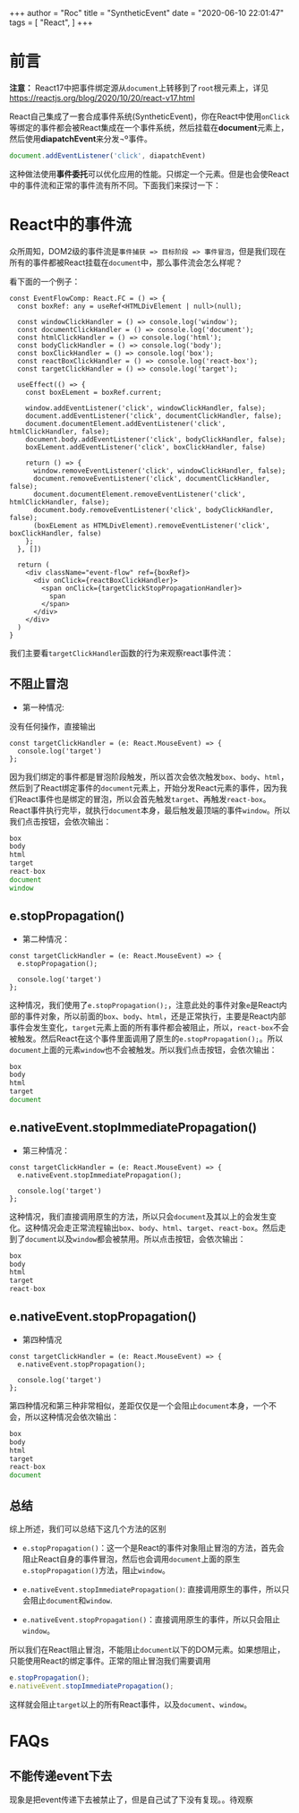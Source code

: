 +++
author = "Roc"
title = "SyntheticEvent"
date = "2020-06-10 22:01:47"
tags = [
    "React",
]
+++

# 前言

**注意：** React17中把事件绑定源从`document`上转移到了`root`根元素上，详见<https://reactjs.org/blog/2020/10/20/react-v17.html>

React自己集成了一套合成事件系统(SyntheticEvent)，你在React中使用`onClick`等绑定的事件都会被React集成在一个事件系统，然后挂载在**document**元素上，然后使用**diapatchEvent**来分发¬º事件。

```js
document.addEventListener('click', diapatchEvent)
```

这种做法使用**事件委托**可以优化应用的性能。只绑定一个元素。但是也会使React中的事件流和正常的事件流有所不同。下面我们来探讨一下：

# React中的事件流

众所周知，DOM2级的事件流是`事件捕获 => 目标阶段 => 事件冒泡`，但是我们现在所有的事件都被React挂载在`document`中，那么事件流会怎么样呢？

看下面的一个例子：

```tsx
const EventFlowComp: React.FC = () => {
  const boxRef: any = useRef<HTMLDivElement | null>(null);

  const windowClickHandler = () => console.log('window');
  const documentClickHandler = () => console.log('document');
  const htmlClickHandler = () => console.log('html');
  const bodyClickHandler = () => console.log('body');
  const boxClickHandler = () => console.log('box');
  const reactBoxClickHandler = () => console.log('react-box');
  const targetClickHandler = () => console.log('target');

  useEffect(() => {
    const boxELement = boxRef.current;

    window.addEventListener('click', windowClickHandler, false);
    document.addEventListener('click', documentClickHandler, false);
    document.documentElement.addEventListener('click', htmlClickHandler, false);
    document.body.addEventListener('click', bodyClickHandler, false);
    boxELement.addEventListener('click', boxClickHandler, false)

    return () => {
      window.removeEventListener('click', windowClickHandler, false);
      document.removeEventListener('click', documentClickHandler, false);
      document.documentElement.removeEventListener('click', htmlClickHandler, false);
      document.body.removeEventListener('click', bodyClickHandler, false);
      (boxELement as HTMLDivElement).removeEventListener('click', boxClickHandler, false)
    };
  }, [])

  return (
    <div className="event-flow" ref={boxRef}>
      <div onClick={reactBoxClickHandler}>
        <span onClick={targetClickStopPropagationHandler}>
          span
        </span>
      </div>
    </div>
  )
}
```

我们主要看`targetClickHandler`函数的行为来观察react事件流：

## 不阻止冒泡

- 第一种情况:

没有任何操作，直接输出

```tsx
const targetClickHandler = (e: React.MouseEvent) => {
  console.log('target')
};
```

因为我们绑定的事件都是冒泡阶段触发，所以首次会依次触发`box`、`body`、`html`，然后到了React绑定事件的`document`元素上，开始分发React元素的事件，因为我们React事件也是绑定的冒泡，所以会首先触发`target`、再触发`react-box`。React事件执行完毕，就执行`document`本身，最后触发最顶端的事件`window`。所以我们点击按钮，会依次输出：

```js
box
body
html
target
react-box
document
window
```

## e.stopPropagation()

- 第二种情况：

```tsx
const targetClickHandler = (e: React.MouseEvent) => {
  e.stopPropagation();

  console.log('target')
};
```

这种情况，我们使用了`e.stopPropagation();`，注意此处的事件对象`e`是React内部的事件对象，所以前面的`box`、`body`、`html`，还是正常执行，主要是React内部事件会发生变化，`target`元素上面的所有事件都会被阻止，所以，`react-box`不会被触发。然后React在这个事件里面调用了原生的`e.stopPropagation();`。所以`document`上面的元素`window`也不会被触发。所以我们点击按钮，会依次输出：

```js
box
body
html
target
document
```

## e.nativeEvent.stopImmediatePropagation()

- 第三种情况：

```tsx
const targetClickHandler = (e: React.MouseEvent) => {
  e.nativeEvent.stopImmediatePropagation();

  console.log('target')
};
```

这种情况，我们直接调用原生的方法，所以只会`document`及其以上的会发生变化。这种情况会走正常流程输出`box`、`body`、`html`、`target`、`react-box`。然后走到了`document`以及`window`都会被禁用。所以点击按钮，会依次输出：

```js
box
body
html
target
react-box
```

## e.nativeEvent.stopPropagation()

- 第四种情况

```tsx
const targetClickHandler = (e: React.MouseEvent) => {
  e.nativeEvent.stopPropagation();

  console.log('target')
};
```

第四种情况和第三种非常相似，差距仅仅是一个会阻止`document`本身，一个不会，所以这种情况会依次输出：

```js
box
body
html
target
react-box
document
```

## 总结

综上所述，我们可以总结下这几个方法的区别

- `e.stopPropagation()`：这一个是React的事件对象阻止冒泡的方法，首先会阻止React自身的事件冒泡，然后也会调用`document`上面的原生`e.stopPropagation()`方法，阻止`window`。

- `e.nativeEvent.stopImmediatePropagation()`: 直接调用原生的事件，所以只会阻止`document`和`window`.

- `e.nativeEvent.stopPropagation()`：直接调用原生的事件，所以只会阻止`window`。

所以我们在React阻止冒泡，不能阻止`document`以下的DOM元素。如果想阻止，只能使用React的绑定事件。正常的阻止冒泡我们需要调用

```ts
e.stopPropagation();
e.nativeEvent.stopImmediatePropagation();
```

这样就会阻止`target`以上的所有React事件，以及`document`、`window`。

# FAQs

## 不能传递event下去

现象是把event传递下去被禁止了，但是自己试了下没有复现。。待观察
